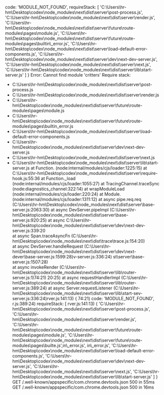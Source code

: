  code: 'MODULE_NOT_FOUND',
  requireStack: [
    'C:\\Users\\hr-hm\\Desktop\\codex\\node_modules\\next\\dist\\server\\post-process.js',
    'C:\\Users\\hr-hm\\Desktop\\codex\\node_modules\\next\\dist\\server\\render.js',
    'C:\\Users\\hr-hm\\Desktop\\codex\\node_modules\\next\\dist\\server\\future\\route-modules\\pages\\module.js',
    'C:\\Users\\hr-hm\\Desktop\\codex\\node_modules\\next\\dist\\server\\future\\route-modules\\pages\\builtin\\_error.js',
    'C:\\Users\\hr-hm\\Desktop\\codex\\node_modules\\next\\dist\\server\\load-default-error-components.js',
    'C:\\Users\\hr-hm\\Desktop\\codex\\node_modules\\next\\dist\\server\\dev\\next-dev-server.js',
    'C:\\Users\\hr-hm\\Desktop\\codex\\node_modules\\next\\dist\\server\\next.js',
    'C:\\Users\\hr-hm\\Desktop\\codex\\node_modules\\next\\dist\\server\\lib\\start-server.js'
  ]
}
Error: Cannot find module 'critters'
Require stack:
- C:\Users\hr-hm\Desktop\codex\node_modules\next\dist\server\post-process.js
- C:\Users\hr-hm\Desktop\codex\node_modules\next\dist\server\render.js
- C:\Users\hr-hm\Desktop\codex\node_modules\next\dist\server\future\route-modules\pages\module.js
- C:\Users\hr-hm\Desktop\codex\node_modules\next\dist\server\future\route-modules\pages\builtin\_error.js
- C:\Users\hr-hm\Desktop\codex\node_modules\next\dist\server\load-default-error-components.js
- C:\Users\hr-hm\Desktop\codex\node_modules\next\dist\server\dev\next-dev-server.js
- C:\Users\hr-hm\Desktop\codex\node_modules\next\dist\server\next.js
- C:\Users\hr-hm\Desktop\codex\node_modules\next\dist\server\lib\start-server.js
    at Function.<anonymous> (node:internal/modules/cjs/loader:1225:15)
    at C:\Users\hr-hm\Desktop\codex\node_modules\next\dist\server\require-hook.js:55:36
    at Function._load (node:internal/modules/cjs/loader:1055:27)
    at TracingChannel.traceSync (node:diagnostics_channel:322:14)
    at wrapModuleLoad (node:internal/modules/cjs/loader:220:24)
    at Module.<anonymous> (node:internal/modules/cjs/loader:1311:12)
    at async pipe.req.req (C:\Users\hr-hm\Desktop\codex\node_modules\next\dist\server\base-server.js:2063:30)
    at async DevServer.pipeImpl (C:\Users\hr-hm\Desktop\codex\node_modules\next\dist\server\base-server.js:920:25)
    at async C:\Users\hr-hm\Desktop\codex\node_modules\next\dist\server\dev\next-dev-server.js:339:20       
    at async Span.traceAsyncFn (C:\Users\hr-hm\Desktop\codex\node_modules\next\dist\trace\trace.js:154:20)  
    at async DevServer.handleRequest (C:\Users\hr-hm\Desktop\codex\node_modules\next\dist\server\dev\next-dever\base-server.js:1599:28)v-server.js:336:24)                                                                                         st\server\base-server.js:1507:28)        
    at async invokeRender (C:\Users\hr-hm\Desktop\codex\node_modules\next\dist\server\lib\router-server.js:1)74:21)                                                                                                      20:25)
    at async requestHandlerImpl (C:\Users\hr-hm\Desktop\codex\node_modules\next\dist\server\lib\router-server.js:389:24)
    at async Server.requestListener (C:\Users\hr-hm\Desktop\codex\node_modules\next\dist\server\lib\start-sev-server.js:336:24)rver.js:141:13) {                                                                                           74:21)
  code: 'MODULE_NOT_FOUND',                                                                                 r.js:389:24)
  requireStack: [                                                                                           rver.js:141:13) {
    'C:\\Users\\hr-hm\\Desktop\\codex\\node_modules\\next\\dist\\server\\post-process.js',
    'C:\\Users\\hr-hm\\Desktop\\codex\\node_modules\\next\\dist\\server\\render.js',
    'C:\\Users\\hr-hm\\Desktop\\codex\\node_modules\\next\\dist\\server\\future\\route-modules\\pages\\module.js',
    'C:\\Users\\hr-hm\\Desktop\\codex\\node_modules\\next\\dist\\server\\future\\route-modules\\pages\\builte.js',in\\_error.js',                                                                                             in\\_error.js',
    'C:\\Users\\hr-hm\\Desktop\\codex\\node_modules\\next\\dist\\server\\load-default-error-components.js', 
    'C:\\Users\\hr-hm\\Desktop\\codex\\node_modules\\next\\dist\\server\\dev\\next-dev-server.js',
    'C:\\Users\\hr-hm\\Desktop\\codex\\node_modules\\next\\dist\\server\\next.js',
    'C:\\Users\\hr-hm\\Desktop\\codex\\node_modules\\next\\dist\\server\\lib\\start-server.js'
  ]
}
 GET /.well-known/appspecific/com.chrome.devtools.json 500 in 55ms
 GET /.well-known/appspecific/com.chrome.devtools.json 500 in 16ms